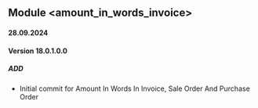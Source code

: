## Module <amount_in_words_invoice>

#### 28.09.2024
#### Version 18.0.1.0.0
##### ADD
- Initial commit for Amount In Words In Invoice, Sale Order And Purchase Order

